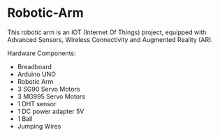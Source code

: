 # Robotic-Arm
This robotic arm is an IOT (Internet Of Things) project, equipped with Advanced Sensors, Wireless Connectivity and Augmented Reality (AR).

Hardware Components:
- Breadboard
- Arduino UNO
- Robotic Arm
- 3 SG90 Servo Motors
- 3 MG995 Servo Motors
- 1 DHT sensor
- 1 DC power adapter 5V
- 1 Ball
- Jumping Wires
